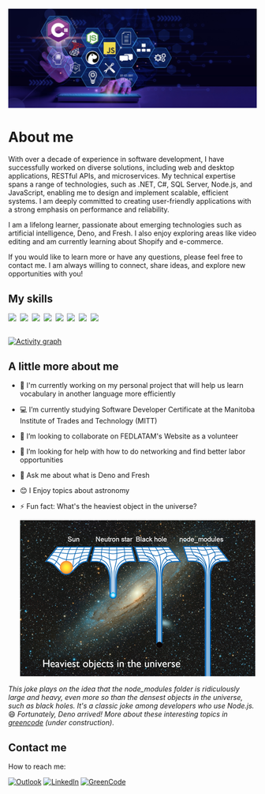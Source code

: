 ![](./assets/img/banner.jpg)
# About me

With over a decade of experience in software development, I have successfully worked on diverse solutions, including web and desktop applications, RESTful APIs, and microservices. My technical expertise spans a range of technologies, such as .NET, C#, SQL Server, Node.js, and JavaScript, enabling me to design and implement scalable, efficient systems. I am deeply committed to creating user-friendly applications with a strong emphasis on performance and reliability.

I am a lifelong learner, passionate about emerging technologies such as artificial intelligence, Deno, and Fresh. I also enjoy exploring areas like video editing and am currently learning about Shopify and e-commerce.

If you would like to learn more or have any questions, please feel free to contact me. I am always willing to connect, share ideas, and explore new opportunities with you!

## My skills
<p>
    <img src="https://img.shields.io/badge/code-c%23-informational?style=for-the-badge&logo=.net&logoColor=white&color=2972aa"/>&nbsp;
    <img src="https://img.shields.io/badge/code-nodejs-informational?style=for-the-badge&logo=node.js&logoColor=white&color=2972aa"/>&nbsp;
    <img src="https://img.shields.io/badge/code-javascript-informational?style=for-the-badge&logo=javascript&logoColor=white&color=2972aa"/>&nbsp;
    <img src="https://img.shields.io/badge/db-SQL%20Server-informational?style=for-the-badge&logo=databricks&logoColor=white&color=2972aa"/>&nbsp;
    <img src="https://img.shields.io/badge/web-html-informational?style=for-the-badge&logo=html5&logoColor=white&color=2972aa"/>&nbsp;
    <img src="https://img.shields.io/badge/web-css-informational?style=for-the-badge&logo=css3&logoColor=white&color=2972aa"/>&nbsp;
    <img src="https://img.shields.io/badge/code-deno-informational?style=for-the-badge&logo=deno&logoColor=white&color=2972aa"/>&nbsp;
    <img src="https://img.shields.io/badge/code-fresh-informational?style=for-the-badge&logo=fresh&logoColor=white&color=2972aa"/>&nbsp;
</p>

##

[![Activity graph](https://github-readme-activity-graph.vercel.app/graph?username=fabianmendozaospina&theme=tokyo-night&hide_border=true)](https://github.com/ashutosh00710/github-readme-activity-graph)

## A little more about me

- 🔭 I'm currently working on my personal project that will help us learn vocabulary in another language more efficiently
- 💻 I’m currently studying Software Developer Certificate at the Manitoba Institute of Trades and Technology (MITT)
- 👯 I’m looking to collaborate on FEDLATAM's Website as a volunteer
- 🤔 I’m looking for help with how to do networking and find better labor opportunities
- 💬 Ask me about what is Deno and Fresh
- 😊 I Enjoy topics about astronomy
- ⚡ Fun fact: What's the heaviest object in the universe?

   ![](./assets/img/haviest-object.png)

<i>This joke plays on the idea that the node_modules folder is ridiculously large and heavy, even more so than the densest objects in the universe, such as black holes. It's a classic joke among developers who use Node.js.</i> 😄 <i>Fortunately, Deno arrived! More about these interesting topics in [greencode](https://greencode.deno.dev) (under construction)</i>.

## Contact me

How to reach me:

[![Outlook](https://img.shields.io/badge/Outlook-Email-blue?style=for-the-badge&logo=mail.ru&logoWidth=32)](mailto:fabianmendozaospina@outlook.com)
[![LinkedIn](https://img.shields.io/badge/LinkedIn-Networking-blue?style=for-the-badge&logo=linkedin)](https://www.linkedin.com/in/fabianmendozaospina/)
[![GreenCode](https://img.shields.io/badge/GreenCode-Blog-darkgreen?style=for-the-badge&logo=goodreads)](https://greencode.deno.dev/)
